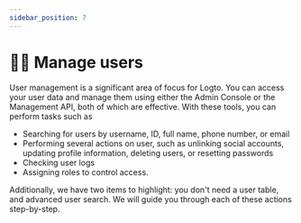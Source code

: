 ```yaml
---
sidebar_position: 7
---
```


<head>
  <link rel="canonical" href="https://docs.logto.io/user-management/" />
</head>

# 🧑‍🚀 Manage users

User management is a significant area of focus for Logto. You can access your user data and manage them using either the Admin Console or the Management API, both of which are effective. With these tools, you can perform tasks such as

- Searching for users by username, ID, full name, phone number, or email
- Performing several actions on user, such as unlinking social accounts, updating profile information, deleting users, or resetting passwords
- Checking user logs
- Assigning roles to control access.

Additionally, we have two items to highlight: you don't need a user table, and advanced user search. We will guide you through each of these actions step-by-step.
